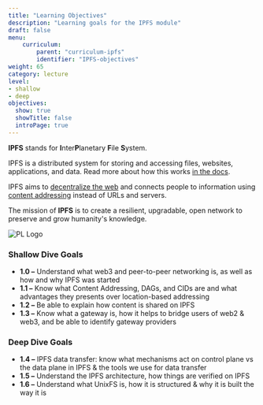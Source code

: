 ```yaml
---
title: "Learning Objectives"
description: "Learning goals for the IPFS module"
draft: false
menu:
    curriculum:
        parent: "curriculum-ipfs"
        identifier: "IPFS-objectives"
weight: 65
category: lecture
level:
- shallow
- deep
objectives:
  show: true
  showTitle: false
  introPage: true
---
```



**IPFS** stands for **I**nter**P**lanetary **F**ile **S**ystem.

IPFS is a distributed system for storing and accessing files, websites, applications, and data. Read more about how this works [in the docs](https://docs.ipfs.io/concepts/what-is-ipfs/).

IPFS aims to [decentralize the web](https://docs.ipfs.io/concepts/what-is-ipfs/#decentralization) and connects people to information using [content addressing](https://docs.ipfs.io/concepts/what-is-ipfs/#content-addressing) instead of URLs and servers.

The mission of **IPFS** is to create a resilient, upgradable, open network to preserve and grow humanity's knowledge.

![PL Logo](ipfs-logo.png)

### Shallow Dive Goals
* **1.0 –** Understand what web3 and peer-to-peer networking is, as well as how and why IPFS was started
* **1.1 –** Know what Content Addressing, DAGs, and CIDs are and what advantages they presents over location-based addressing
* **1.2 –** Be able to explain how content is shared on IPFS
* **1.3 –** Know what a gateway is, how it helps to bridge users of web2 & web3, and be able to identify gateway providers

### Deep Dive Goals
* **1.4 –** IPFS data transfer: know what mechanisms act on control plane vs the data plane in IPFS & the tools we use for data transfer
* **1.5 –** Understand the IPFS architecture, how things are verified on IPFS
* **1.6 –** Understand what UnixFS is, how it is structured & why it is built the way it is
